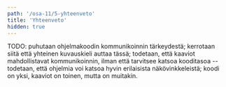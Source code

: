 ```yaml
---
path: '/osa-11/5-yhteenveto'
title: 'Yhteenveto'
hidden: true
---
```


TODO: puhutaan ohjelmakoodin kommunikoinnin tärkeydestä; kerrotaan siitä että yhteinen kuvauskieli auttaa tässä; todetaan, että kaaviot mahdollistavat kommunikoinnin, ilman että tarvitsee katsoa kooditasoa -- todetaan, että ohjelmia voi katsoa hyvin erilaisista näkövinkkeleistä; koodi on yksi, kaaviot on toinen, mutta on muitakin.

<quiz id="1fe72652-9e18-5ec2-85b0-af6147b749c9"></quiz>
